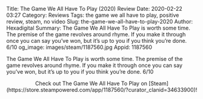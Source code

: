 Title: The Game We All Have To Play (2020) Review
Date: 2020-02-22 03:27
Category: Reviews
Tags: the game we all have to play, positive review, steam, no video
Slug: the-game-we-all-have-to-play-2020
Author: Hexadigital
Summary: The Game We All Have To Play is worth some time. The premise of the game revolves around rhyme. If you make it through once you can say you’ve won, but it’s up to you if you think you’re done. 6/10
og_image: images/steam/1187560.jpg
Appid: 1187560

The Game We All Have To Play is worth some time. The premise of the game revolves around rhyme. If you make it through once you can say you’ve won, but it’s up to you if you think you’re done. 6/10

<center>Check out The Game We All Have To Play on [Steam](https://store.steampowered.com/app/1187560/?curator_clanid=34633900)!</center>